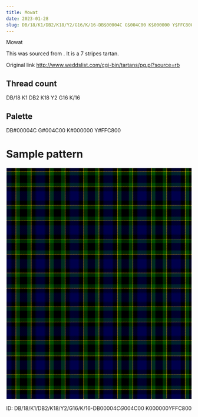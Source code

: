 ```yaml
---
title: Mowat
date: 2023-01-28
slug: DB/18/K1/DB2/K18/Y2/G16/K/16-DB$00004C G$004C00 K$000000 Y$FFC800
---
```

Mowat

This was sourced from <no value>.  It is a 7 stripes tartan.

Original link http://www.weddslist.com/cgi-bin/tartans/pg.pl?source=rb

## Thread count
DB/18 K1 DB2 K18 Y2 G16 K/16

## Palette
DB#00004C G#004C00 K#000000 Y#FFC800

# Sample pattern

![Tartan detail](tartan.png "DB/18 K1 DB2 K18 Y2 G16 K/16 tartan")

ID: DB/18/K1/DB2/K18/Y2/G16/K/16-DB$00004C G$004C00 K$000000 Y$FFC800